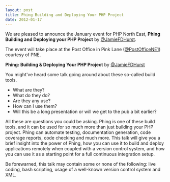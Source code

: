 ```yaml
---
layout: post
title: Phing Building and Deploying Your PHP Project
date: 2012-01-17
---
```


We are pleased to announce the January event for PHP North East, **Phing Building and Deploying your PHP Project** by [@JamieFDHurst][1].

The event will take place at the Post Office in Pink Lane ([@PostOfficeNE1][2]) courtesy of PNE.

**Phing: Building & Deploying Your PHP Project** by [@JamieFDHurst][1]

You might've heard some talk going around about these so-called build tools.
 - What are they?
 - What do they do?
 - Are they any use?
 - How can I use them?
 - Will this be a long presentation or will we get to the pub a bit earlier?

All these are questions you could be asking. Phing is one of these build tools, and it can be used for so much more than just building your PHP project. Phing can automate testing, documentation generation, code coverage reports, code checking and much more. This talk will give you a brief insight into the power of Phing, how you can use it to build and deploy applications remotely when coupled with a version control system, and how you can use it as a starting point for a full continuous integration setup.

Be forewarned, this talk may contain some or none of the following: live coding, bash scripting, usage of a well-known version control system and XML.

[1]: http://www.twitter.com/JamieFDHurst
[2]: http://www.twitter.com/PostOfficeNE1
